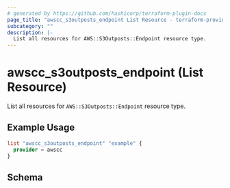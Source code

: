 ```yaml
---
# generated by https://github.com/hashicorp/terraform-plugin-docs
page_title: "awscc_s3outposts_endpoint List Resource - terraform-provider-awscc"
subcategory: ""
description: |-
  List all resources for AWS::S3Outposts::Endpoint resource type.
---
```


# awscc_s3outposts_endpoint (List Resource)

List all resources for `AWS::S3Outposts::Endpoint` resource type.

## Example Usage

```terraform
list "awscc_s3outposts_endpoint" "example" {
  provider = awscc
}
```

<!-- schema generated by tfplugindocs -->
## Schema
